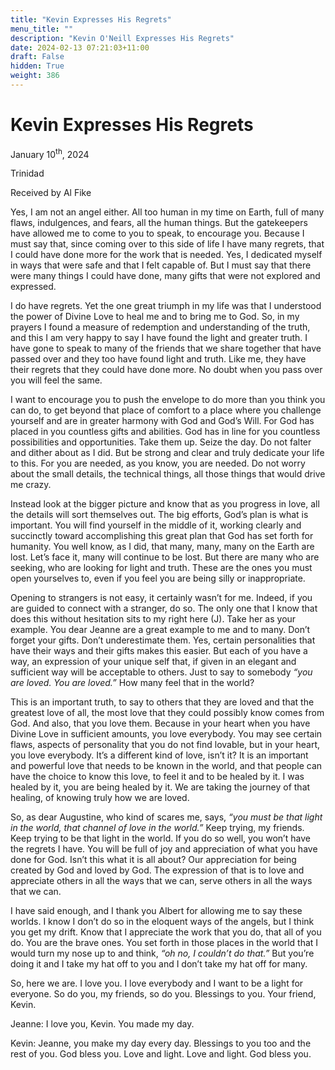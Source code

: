 ```yaml
---
title: "Kevin Expresses His Regrets"
menu_title: ""
description: "Kevin O'Neill Expresses His Regrets"
date: 2024-02-13 07:21:03+11:00
draft: False
hidden: True
weight: 386
---
```

# Kevin Expresses His Regrets

January 10<sup>th</sup>, 2024

Trinidad

Received by Al Fike 

Yes, I am not an angel either. All too human in my time on Earth, full of many flaws, indulgences, and fears, all the human things. But the gatekeepers have allowed me to come to you to speak, to encourage you. Because I must say that, since coming over to this side of life I have many regrets, that I could have done more for the work that is needed. Yes, I dedicated myself in ways that were safe and that I felt capable of. But I must say that there were many things I could have done, many gifts that were not explored and expressed. 

I do have regrets. Yet the one great triumph in my life was that I understood the power of Divine Love to heal me and to bring me to God. So, in my prayers I found a measure of redemption and understanding of the truth, and this I am very happy to say I have found the light and greater truth. I have gone to speak to many of the friends that we share together that have passed over and they too have found light and truth. Like me, they have their regrets that they could have done more. No doubt when you pass over you will feel the same.

I want to encourage you to push the envelope to do more than you think you can do, to get beyond that place of comfort to a place where you challenge yourself and are in greater harmony with God and God’s Will. For God has placed in you countless gifts and abilities. God has in line for you countless possibilities and opportunities. Take them up. Seize the day. Do not falter and dither about as I did. But be strong and clear and truly dedicate your life to this. For you are needed, as you know, you are needed. Do not worry about the small details, the technical things, all those things that would drive me crazy.

Instead look at the bigger picture and know that as you progress in love, all the details will sort themselves out. The big efforts, God’s plan is what is important. You will find yourself in the middle of it, working clearly and succinctly toward accomplishing this great plan that God has set forth for humanity. You well know, as I did, that many, many, many on the Earth are lost. Let’s face it, many will continue to be lost. But there are many who are seeking, who are looking for light and truth. These are the ones you must open yourselves to, even if you feel you are being silly or inappropriate. 

Opening to strangers is not easy, it certainly wasn’t for me. Indeed, if you are guided to connect with a stranger, do so. The only one that I know that does this without hesitation sits to my right here (J). Take her as your example.  You dear Jeanne are a great example to me and to many. Don’t forget your gifts. Don’t underestimate them. Yes, certain personalities that have their ways and their gifts  makes this easier. But each of you have a way, an expression of your unique self that, if given in an elegant and sufficient way will be acceptable to others. Just to say to somebody *“you are loved. You are loved.”* How many feel that in the world? 

This is an important truth, to say to others that they are loved and that the greatest love of all, the most love that they could possibly know comes from God. And also, that you love them. Because in your heart when you have Divine Love in sufficient amounts, you love everybody. You may see certain flaws, aspects of personality that you do not find lovable, but in your heart, you love everybody. It’s a different kind of love, isn’t it? It is an important and powerful love that needs to be known in the world, and that people can have the choice to know this love, to feel it and to be healed by it. I was healed by it, you are being healed by it.  We are taking the journey of that healing, of knowing truly how we are loved. 

So, as dear Augustine, who kind of scares me, says, *“you must be that light in the world, that channel of love in the world.”* Keep trying, my friends. Keep trying to be that light in the world. If you do so well, you won’t have the regrets I have. You will be full of joy and appreciation of what you have done for God. Isn’t this what it is all about? Our appreciation for being created by God and loved by God. The expression of that is to love and appreciate others in all the ways that we can, serve others in all the ways that we can. 

I have said enough, and I thank you Albert for allowing me to say these worlds. I know I don’t do so in the eloquent ways of the angels, but I think you get my drift. Know that I appreciate the work that you do, that all of you do. You are the brave ones. You set forth in those places in the world that I would turn my nose up to and think, *“oh no, I couldn’t do that.”* But you’re doing it and I take my hat off to you and I don’t take my hat off for many.

So, here we are. I love you. I love everybody and I want to be a light for everyone. So do you, my friends, so do you. Blessings to you. Your friend, Kevin.

Jeanne: I love you, Kevin. You made my day.

Kevin: Jeanne, you make my day every day. Blessings to you too and the rest of you. God bless you. Love and light. Love and light. God bless you.